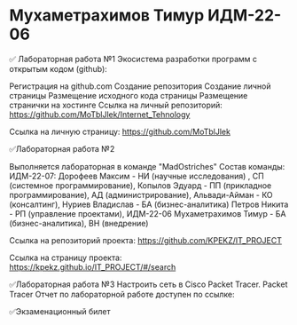 # Мухаметрахимов Тимур ИДМ-22-06
✅ Лабораторная работа №1
Экосистема разработки программ с открытым кодом (github):

Регистрация на github.com
Создание репозитория
Создание личной страницы
Размещение исходного кода страницы
Размещение странички на хостинге
Ссылка на личный репозиторий: https://github.com/MoTblJlek/Internet_Tehnology

Ссылка на личную страницу: https://github.com/MoTblJlek

✅Лабораторная работа №2

Выполняется лабораторная в команде "MadOstriches"
Состав команды:
ИДМ-22-07:
Дорофеев Максим - НИ (научные исследования) , СП (системное программирование),
Копылов Эдуард - ПП (прикладное программирование), АД (администрирование),
Альвади-Айман - КО (консалтинг),
Нуриев Владислав - БА (бизнес-аналитика)
Петров Никита - РП (управление проектами),
ИДМ-22-06
Мухаметрахимов Тимур - БА (бизнес-аналитика), ВН (внедрение)

Ссылка на репозиторий проекта: https://github.com/KPEKZ/IT_PROJECT

Ссылка на страницу проекта: https://kpekz.github.io/IT_PROJECT/#/search

✅Лабораторная работа №3
Настроить сеть в Сisco Packet Tracer. Packet Tracer
Отчет по лабораторной работе доступен по ссылке: 

✅Экзаменационный билет 
